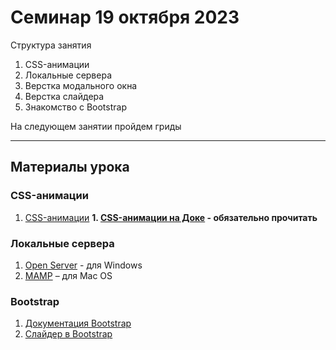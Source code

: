 # Семинар 19 октября 2023

Структура занятия

1. CSS-анимации
2. Локальные сервера
3. Верстка модального окна
4. Верстка слайдера
5. Знакомство с Bootstrap

На следующем занятии пройдем гриды

---

## Материалы урока

### CSS-анимации

1. [CSS-анимации](https://html5book.ru/css3-animation)
   **1. [CSS-анимации на Доке](https://doka.guide/css/animation/) - обязательно прочитать**

### Локальные сервера

1. [Open Server](https://ospanel.io/) - для Windows
1. [MAMP](https://www.mamp.info/en/mac/) – для Mac OS

### Bootstrap

1. [Документация Bootstrap](https://getbootstrap.com/docs)
1. [Слайдер в Bootstrap](https://getbootstrap.com/docs/5.3/components/carousel/)
